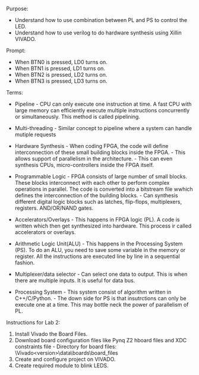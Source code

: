 Purpose:
  - Understand how to use combination between PL and PS to control the LED.
  - Understand how to use verilog to do hardware synthesis using Xillin VIVADO.

  Prompt:
  - When BTN0 is pressed, LD0 turns on.
  - When BTN1 is pressed, LD1 turns on.
  - When BTN2 is pressed, LD2 turns on.
  - When BTN3 is pressed, LD3 turns on.

Terms:
  - Pipeline
        - CPU can only execute one instruction at time. A fast CPU with large memory can efficiently execute multiple instructions concurrently or simultaneously. This method is called pipelining.

    
  - Multi-threading
        - Similar concept to pipeline where a system can handle mutiple requests

    
  - Hardware Synthesis
        - When coding FPGA, the code will define interconnection of these small building blocks inside the FPGA.
        - This allows support of parallelism in the architecture.
        - This can even synthesis CPUs, micro-controllers inside the FPGA itself.
    
  - Programmable Logic
        - FPGA consists of large number of small blocks. These blocks interconnect with each other to perform complex operations in parallel. The code is converted into a bitstream file wwhich defines the interconnection of the building blocks.
        - Can synthesis different digital logic blocks such as latches, flip-flops, multiplexers, registers. AND/OR/NAND gates.
    
  - Accelerators/Overlays
        - This happens in FPGA logic (PL). A code is written which then get synthesized into hardware. This process ir called accelerators or overlays.
       
  - Arithmetic Logic Unit(ALU)
        - This happens in the Processing System (PS). To do an ALU, you need to save some variable in the memory or register. All the instructions are executed line by line in a sequential fashion.
    
  - Multiplexer/data selector
        - Can select one data to output. This is when there are multiple inputs. It is useful for data bus.

    
  - Processing System
        - This system consist of algorithm written in C++/C/Python.
        - The down side for PS is that insutrctions can only be execute one at a time. This may bottle neck the power of parallelism of PL.



Instructions for Lab 2:
  1. Install Vivado the Board Files.
  2. Download board configuration files like Pynq Z2 hboard files and XDC constraints file
         - Directory for board files: <Xilinx installation directory>\Vivado\<version>\data\boards\board_files
  3. Create and configure project on VIVADO.
  4. Create required module to blink LEDS.
  
